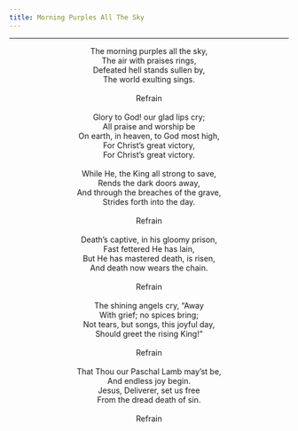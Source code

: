 ```yaml
---
title: Morning Purples All The Sky
---
```


---
<center>
The morning purples all the sky,<br/>
The air with praises rings,<br/>
Defeated hell stands sullen by,<br/>
The world exulting sings.<br/>
<br/>
Refrain<br/>
<br/>
Glory to God! our glad lips cry;<br/>
All praise and worship be<br/>
On earth, in heaven, to God most high,<br/>
For Christ’s great victory,<br/>
For Christ’s great victory.<br/>
<br/>
While He, the King all strong to save,<br/>
Rends the dark doors away,<br/>
And through the breaches of the grave,<br/>
Strides forth into the day.<br/>
<br/>
Refrain<br/>
<br/>
Death’s captive, in his gloomy prison,<br/>
Fast fettered He has lain,<br/>
But He has mastered death, is risen,<br/>
And death now wears the chain.<br/>
<br/>
Refrain<br/>
<br/>
The shining angels cry, “Away<br/>
With grief; no spices bring;<br/>
Not tears, but songs, this joyful day,<br/>
Should greet the rising King!”<br/>
<br/>
Refrain<br/>
<br/>
That Thou our Paschal Lamb may’st be,<br/>
And endless joy begin.<br/>
Jesus, Deliverer, set us free<br/>
From the dread death of sin.<br/>
<br/>
Refrain
</center>